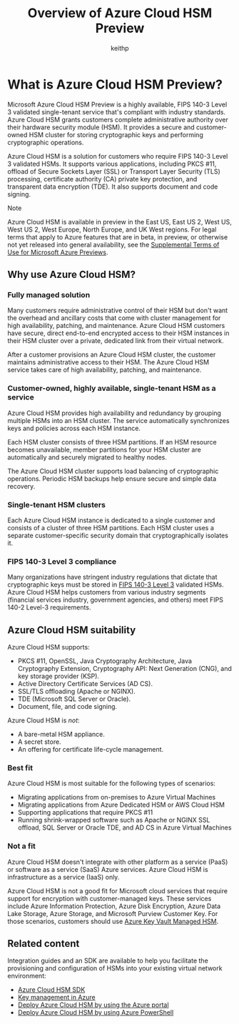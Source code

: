 ﻿---
title: Overview of Azure Cloud HSM Preview
description: Learn how Azure Cloud HSM Preview offers cryptographic key storage within the Azure environment as a dedicated HSM service.
author: keithp
ms.service: azure-cloud-hsm
ms.topic: overview
ms.date: 03/20/2025
ms.author: keithp

#Customer Intent: As an IT pro decision-maker, I'm looking for key storage capability within the Azure cloud platform that meets FIPS 140-3 Level 3 certification and that gives me exclusive access to a dedicated hardware security module.

#Supported Use Cases: Azure Cloud HSM provides a secure and customer-owned HSM for storing cryptographic keys and performing cryptographic operations. It supports various applications, including PKCS#11, offload of SSL/TLS processing, CA private key protection, and transparent data encryption. It also supports document and code signing.

#Not Supported Use Cases: Azure Cloud HSM is IaaS only. It doesn't integrate with other Azure services, doesn't have a REST API, and doesn't support encryption at rest.
---

# What is Azure Cloud HSM Preview?

Microsoft Azure Cloud HSM Preview is a highly available, FIPS 140-3 Level 3 validated single-tenant service that's compliant with industry standards. Azure Cloud HSM grants customers complete administrative authority over their hardware security module (HSM). It provides a secure and customer-owned HSM cluster for storing cryptographic keys and performing cryptographic operations.

Azure Cloud HSM is a solution for customers who require FIPS 140-3 Level 3 validated HSMs. It supports various applications, including PKCS #11, offload of Secure Sockets Layer (SSL) or Transport Layer Security (TLS) processing, certificate authority (CA) private key protection, and transparent data encryption (TDE). It also supports document and code signing.

> [!NOTE]
> Azure Cloud HSM is available in preview in the East US, East US 2, West US, West US 2, West Europe, North Europe, and UK West regions. For legal terms that apply to Azure features that are in beta, in preview, or otherwise not yet released into general availability, see the [Supplemental Terms of Use for Microsoft Azure Previews](https://azure.microsoft.com/support/legal/preview-supplemental-terms/).

## Why use Azure Cloud HSM?

### Fully managed solution

Many customers require administrative control of their HSM but don't want the overhead and ancillary costs that come with cluster management for high availability, patching, and maintenance. Azure Cloud HSM customers have secure, direct end-to-end encrypted access to their HSM instances in their HSM cluster over a private, dedicated link from their virtual network.

After a customer provisions an Azure Cloud HSM cluster, the customer maintains administrative access to their HSM. The Azure Cloud HSM service takes care of high availability, patching, and maintenance.

### Customer-owned, highly available, single-tenant HSM as a service

Azure Cloud HSM provides high availability and redundancy by grouping multiple HSMs into an HSM cluster. The service automatically synchronizes keys and policies across each HSM instance.

Each HSM cluster consists of three HSM partitions. If an HSM resource becomes unavailable, member partitions for your HSM cluster are automatically and securely migrated to healthy nodes.

The Azure Cloud HSM cluster supports load balancing of cryptographic operations. Periodic HSM backups help ensure secure and simple data recovery.

### Single-tenant HSM clusters

Each Azure Cloud HSM instance is dedicated to a single customer and consists of a cluster of three HSM partitions. Each HSM cluster uses a separate customer-specific security domain that cryptographically isolates it.

### FIPS 140-3 Level 3 compliance

Many organizations have stringent industry regulations that dictate that cryptographic keys must be stored in [FIPS 140-3 Level 3](https://csrc.nist.gov/projects/cryptographic-module-validation-program/certificate/4700) validated HSMs. Azure Cloud HSM helps customers from various industry segments (financial services industry, government agencies, and others) meet FIPS 140-2 Level-3 requirements.

## Azure Cloud HSM suitability

Azure Cloud HSM supports:

- PKCS #11, OpenSSL, Java Cryptography Architecture, Java Cryptography Extension, Cryptography API: Next Generation (CNG), and key storage provider (KSP).
- Active Directory Certificate Services (AD CS).
- SSL/TLS offloading (Apache or NGINX).
- TDE (Microsoft SQL Server or Oracle).
- Document, file, and code signing.

Azure Cloud HSM is *not*:

- A bare-metal HSM appliance.
- A secret store.
- An offering for certificate life-cycle management.

### Best fit

Azure Cloud HSM is most suitable for the following types of scenarios:

- Migrating applications from on-premises to Azure Virtual Machines
- Migrating applications from Azure Dedicated HSM or AWS Cloud HSM
- Supporting applications that require PKCS #11
- Running shrink-wrapped software such as Apache or NGINX SSL offload, SQL Server or Oracle TDE, and AD CS in Azure Virtual Machines

### Not a fit

Azure Cloud HSM doesn't integrate with other platform as a service (PaaS) or software as a service (SaaS) Azure services. Azure Cloud HSM is infrastructure as a service (IaaS) only.

Azure Cloud HSM is not a good fit for Microsoft cloud services that require support for encryption with customer-managed keys. These services include Azure Information Protection, Azure Disk Encryption, Azure Data Lake Storage, Azure Storage, and Microsoft Purview Customer Key. For those scenarios, customers should use [Azure Key Vault Managed HSM](../key-vault/managed-hsm/overview.md).

## Related content

Integration guides and an SDK are available to help you facilitate the provisioning and configuration of HSMs into your existing virtual network environment:

- [Azure Cloud HSM SDK](https://github.com/microsoft/MicrosoftAzureCloudHSM)
- [Key management in Azure](/azure/security/fundamentals/key-management)
- [Deploy Azure Cloud HSM by using the Azure portal](quickstart-portal.md)
- [Deploy Azure Cloud HSM by using Azure PowerShell](quickstart-powershell.md)
